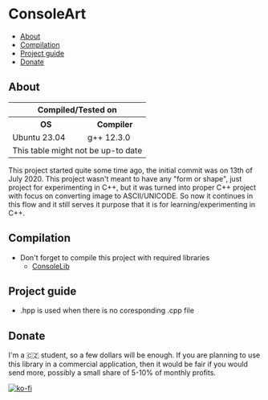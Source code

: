 # ConsoleArt

- [About](#about)
- [Compilation](#compilation)
- [Project guide](#project-guide)
- [Donate](#donate)

## About

<table>
  <tr>
    <th colspan="2">Compiled/Tested on</th>
  </tr>
  <tr>
    <th>OS</th>
    <th>Compiler</th>
  </tr>
  <tr>
    <td>Ubuntu 23.04</td>
    <td>g++ 12.3.0</td>
  </tr>
  <tr>
    <td colspan="2" style="text-align: center;">This table might not be up-to date</td>
  </tr>
</table>


This project started quite some time ago, the initial commit was on 13th of July 2020. This project wasn't meant to have any "form or shape", just project for experimenting in C++, but it was turned into proper C++ project with focus on converting image to ASCII/UNICODE. So now it continues in this flow and it still serves it purpose that it is for learning/experimenting in C++.

## Compilation

- Don't forget to compile this project with required libraries
    - [ConsoleLib](https://github.com/Riyufuchi/ConsoleLib)

## Project guide

- .hpp is used when there is no coresponding .cpp file

## Donate

I'm a 🇨🇿 student, so a few dollars will be enough. If you are planning to use this library in a commercial application, then it would be fair if you would send more, possibly a small share of 5-10% of monthly profits.

[![ko-fi](https://ko-fi.com/img/githubbutton_sm.svg)](https://ko-fi.com/P5P11WTFL)
